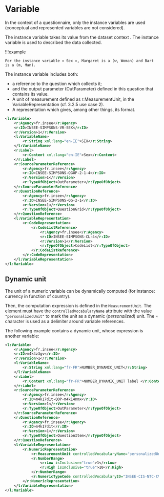 # Variable

In the context of a questionnaire, only the instance variables are used (conceptual and represented variables are not considered).

The instance variable takes its value from the dataset context . The instance variable is used to described the data collected.

!!!example

    For the instance variable « Sex », Margaret is a (w, Woman) and Bart is a (m, Man).

The instance variable includes both:

- a reference to the question which collects it;
- and the output parameter (OutParameter) defined in this question that contains its value.
- A unit of measurement defined as r:MeasurementUnit, in the VariableRepresentation (cf. 3.2.5 use case 2).
- A representation which gives, among other things, its format.

```xml
<l:Variable>
    <r:Agency>fr.insee</r:Agency>
    <r:ID>INSEE-SIMPSONS-VR-SEX</r:ID>
    <r:Version>1</r:Version>
    <l:VariableName>
        <r:String xml:lang="en-IE">SEX</r:String>
    </l:VariableName>
    <r:Label>
        <r:Content xml:lang="en-IE">Sex</r:Content>
    </r:Label>
    <r:SourceParameterReference>
        <r:Agency>fr.insee</r:Agency>
        <r:ID>INSEE-SIMPSONS-QGOP-2-1-4</r:ID>
        <r:Version>1</r:Version>
        <r:TypeOfObject>OutParameter</r:TypeOfObject>
    </r:SourceParameterReference>
    <r:QuestionReference>
        <r:Agency>fr.insee</r:Agency>
        <r:ID>INSEE-SIMPSONS-QG-2-1</r:ID>
        <r:Version>1</r:Version>
        <r:TypeOfObject>QuestionGrid</r:TypeOfObject>
    </r:QuestionReference>
    <l:VariableRepresentation>
        <r:CodeRepresentation>
            <r:CodeListReference>
                <r:Agency>fr.insee</r:Agency>
                <r:ID>INSEE-SIMPSONS-CL-4</r:ID>
                <r:Version>1</r:Version>
                <r:TypeOfObject>CodeList</r:TypeOfObject>
            </r:CodeListReference>
        </r:CodeRepresentation>
    </l:VariableRepresentation>
</l:Variable>
```

## Dynamic unit

The unit of a numeric variable can be dynamically computed (for instance: currency in function of country).

Then, the computation expression is defined in the `MeasurementUnit`. The element must have the `controlledVocabularyName` attribute with the value `"personalizedUnit"` to mark the unit as a dynamic (_personalized_) unit.
The `¤` character is used as a delimiter around variable references.

The following example contains a dynamic unit, whose expression is another variable:

```xml
<l:Variable>
    <r:Agency>fr.insee</r:Agency>
    <r:ID>m4k4z3gv</r:ID>
    <r:Version>1</r:Version>
    <l:VariableName>
        <r:String xml:lang="fr-FR">NUMBER_DYNAMIC_UNIT</r:String>
    </l:VariableName>
    <r:Label>
        <r:Content xml:lang="fr-FR">NUMBER_DYNAMIC_UNIT label </r:Content>
    </r:Label>
    <r:SourceParameterReference>
        <r:Agency>fr.insee</r:Agency>
        <r:ID>m4k17d1t-QOP-m4k14nmx</r:ID>
        <r:Version>1</r:Version>
        <r:TypeOfObject>OutParameter</r:TypeOfObject>
    </r:SourceParameterReference>
    <r:QuestionReference>
        <r:Agency>fr.insee</r:Agency>
        <r:ID>m4k17d1t</r:ID>
        <r:Version>1</r:Version>
        <r:TypeOfObject>QuestionItem</r:TypeOfObject>
    </r:QuestionReference>
    <l:VariableRepresentation>
        <r:NumericRepresentation>
            <r:MeasurementUnit controlledVocabularyName="personalizedUnit">¤m4k4zcl6-QOP-m4k5disb¤ </r:MeasurementUnit>
            <r:NumberRange>
                <r:Low isInclusive="true">1</r:Low>
                <r:High isInclusive="true">10</r:High>
            </r:NumberRange>
            <r:NumericTypeCode controlledVocabularyID="INSEE-CIS-NTC-CV">Decimal</r:NumericTypeCode>
        </r:NumericRepresentation>
    </l:VariableRepresentation>
</l:Variable>
```
